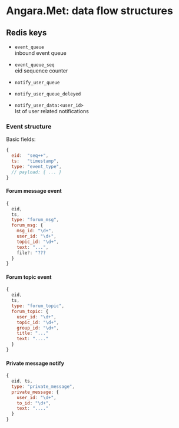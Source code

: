 # Angara.Met: data flow structures

## Redis keys

- `event_queue`  
  inbound event queue

- `event_queue_seq`  
  eid sequence counter

- `notify_user_queue`  

- `notify_user_queue_deleyed`  

- `notify_user_data:<user_id>`  
  lst of user related notifications

### Event structure

Basic fields:

```javascript
{
  eid:  "seq++",
  ts:   "timestamp",
  type: "event_type",
  // payload: { ... }
}
```

#### Forum message event

```javascript
{
  eid,
  ts,
  type: "forum_msg",
  forum_msg: {
    msg_id: "\d+",
    user_id: "\d+",
    topic_id: "\d+",
    text: "...",
    file?: "???
  }
}
```

#### Forum topic event

```javascript
{
  eid,
  ts,
  type: "forum_topic",
  forum_topic: {
    user_id: "\d+",
    topic_id: "\d+",
    group_id: "\d+",
    title: "..."
    text: "...."
  }
}
```

#### Private message notify

```javascript
{
  eid, ts,
  type: "private_message",
  private_message: {
    user_id: "\d+",
    to_id: "\d+",
    text: "...."
  }
}
```
